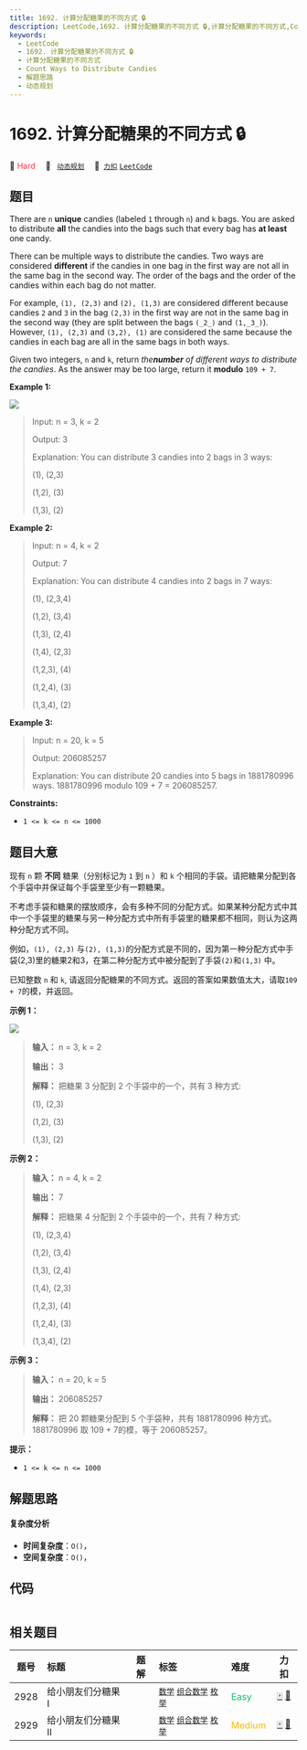 ```yaml
---
title: 1692. 计算分配糖果的不同方式 🔒
description: LeetCode,1692. 计算分配糖果的不同方式 🔒,计算分配糖果的不同方式,Count Ways to Distribute Candies,解题思路,动态规划
keywords:
  - LeetCode
  - 1692. 计算分配糖果的不同方式 🔒
  - 计算分配糖果的不同方式
  - Count Ways to Distribute Candies
  - 解题思路
  - 动态规划
---
```


# 1692. 计算分配糖果的不同方式 🔒

🔴 <font color=#ff334b>Hard</font>&emsp; 🔖&ensp; [`动态规划`](/tag/dynamic-programming.md)&emsp; 🔗&ensp;[`力扣`](https://leetcode.cn/problems/count-ways-to-distribute-candies) [`LeetCode`](https://leetcode.com/problems/count-ways-to-distribute-candies)

## 题目

There are `n` **unique** candies (labeled `1` through `n`) and `k` bags. You
are asked to distribute **all** the candies into the bags such that every bag
has **at least** one candy.

There can be multiple ways to distribute the candies. Two ways are considered
**different** if the candies in one bag in the first way are not all in the
same bag in the second way. The order of the bags and the order of the candies
within each bag do not matter.

For example, `(1), (2,3)` and `(2), (1,3)` are considered different because
candies `2` and `3` in the bag `(2,3)` in the first way are not in the same
bag in the second way (they are split between the bags `(_2_)` and `(1,_3_)`).
However, `(1), (2,3)` and `(3,2), (1)` are considered the same because the
candies in each bag are all in the same bags in both ways.

Given two integers, `n` and `k`, return _the**number** of different ways to
distribute the candies_. As the answer may be too large, return it **modulo**
`109 + 7`.



**Example 1:**

![](https://fastly.jsdelivr.net/gh/doocs/leetcode@main/solution/1600-1699/1692.Count%20Ways%20to%20Distribute%20Candies/images/candies-1.png)

> Input: n = 3, k = 2
> 
> Output: 3
> 
> Explanation: You can distribute 3 candies into 2 bags in 3 ways:
> 
> (1), (2,3)
> 
> (1,2), (3)
> 
> (1,3), (2)

**Example 2:**

> Input: n = 4, k = 2
> 
> Output: 7
> 
> Explanation: You can distribute 4 candies into 2 bags in 7 ways:
> 
> (1), (2,3,4)
> 
> (1,2), (3,4)
> 
> (1,3), (2,4)
> 
> (1,4), (2,3)
> 
> (1,2,3), (4)
> 
> (1,2,4), (3)
> 
> (1,3,4), (2)

**Example 3:**

> Input: n = 20, k = 5
> 
> Output: 206085257
> 
> Explanation: You can distribute 20 candies into 5 bags in 1881780996 ways. 1881780996 modulo 109 + 7 = 206085257.

**Constraints:**

  * `1 <= k <= n <= 1000`


## 题目大意

现有 `n` 颗 **不同** 糖果（分别标记为 `1` 到 `n` ）和 `k` 个相同的手袋。请把糖果分配到各个手袋中并保证每个手袋里至少有一颗糖果。

不考虑手袋和糖果的摆放顺序，会有多种不同的分配方式。如果某种分配方式中其中一个手袋里的糖果与另一种分配方式中所有手袋里的糖果都不相同，则认为这两种分配方式不同。

例如，`(1), (2,3)` 与`(2),
(1,3)`的分配方式是不同的，因为第一种分配方式中手袋(2,3)里的糖果2和3，在第二种分配方式中被分配到了手袋`(2)`和`(1,3)` 中。

已知整数 `n` 和 `k`, 请返回分配糖果的不同方式。返回的答案如果数值太大，请取`109 + 7`的模，并返回。



**示例  1：**

![](https://fastly.jsdelivr.net/gh/doocs/leetcode@main/solution/1600-1699/1692.Count%20Ways%20to%20Distribute%20Candies/images/candies-1.png)

> 
> 
> 
> 
> 
> **输入：** n = 3, k = 2
> 
> **输出：** 3
> 
> **解释：** 把糖果 3 分配到 2 个手袋中的一个，共有 3 种方式:
> 
> (1), (2,3)
> 
> (1,2), (3)
> 
> (1,3), (2)
> 
> 

**示例 2：**

> 
> 
> 
> 
> 
> **输入：** n = 4, k = 2
> 
> **输出：** 7
> 
> **解释：** 把糖果 4 分配到 2 个手袋中的一个，共有 7 种方式:
> 
> (1), (2,3,4)
> 
> (1,2), (3,4)
> 
> (1,3), (2,4)
> 
> (1,4), (2,3)
> 
> (1,2,3), (4)
> 
> (1,2,4), (3)
> 
> (1,3,4), (2)
> 
> 

**示例 3：**

> 
> 
> 
> 
> 
> **输入：** n = 20, k = 5
> 
> **输出：** 206085257
> 
> **解释：** 把 20 颗糖果分配到 5 个手袋种，共有 1881780996 种方式。1881780996 取 109 + 7的模，等于 206085257。
> 
> 



**提示：**

  * `1 <= k <= n <= 1000`


## 解题思路

#### 复杂度分析

- **时间复杂度**：`O()`，
- **空间复杂度**：`O()`，

## 代码

```javascript

```

## 相关题目

<!-- prettier-ignore -->
| 题号 | 标题 | 题解 | 标签 | 难度 | 力扣 |
| :------: | :------ | :------: | :------ | :------ | :------: |
| 2928 | 给小朋友们分糖果 I |  |  [`数学`](/tag/math.md) [`组合数学`](/tag/combinatorics.md) [`枚举`](/tag/enumeration.md) | <font color=#15bd66>Easy</font> | [🀄️](https://leetcode.cn/problems/distribute-candies-among-children-i) [🔗](https://leetcode.com/problems/distribute-candies-among-children-i) |
| 2929 | 给小朋友们分糖果 II |  |  [`数学`](/tag/math.md) [`组合数学`](/tag/combinatorics.md) [`枚举`](/tag/enumeration.md) | <font color=#ffb800>Medium</font> | [🀄️](https://leetcode.cn/problems/distribute-candies-among-children-ii) [🔗](https://leetcode.com/problems/distribute-candies-among-children-ii) |